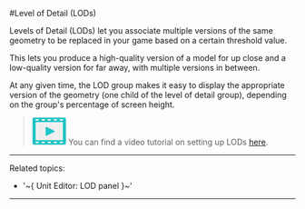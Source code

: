 #Level of Detail (LODs)

Levels of Detail (LODs) let you associate multiple versions of the same geometry to be replaced in your game based on a certain threshold value.

This lets you produce a high-quality version of a model for up close and a low-quality version for far away, with multiple versions in between.

At any given time, the LOD group makes it easy to display the appropriate version of the geometry (one child of the level of detail group), depending on the group's percentage of screen height.

> ![](../images/icon_video.png) You can find a video tutorial on setting up LODs [here](http://area.autodesk.com/learning/setting-up-levels-of-detail).

---
Related topics:
- '~{ Unit Editor: LOD panel }~'
---
